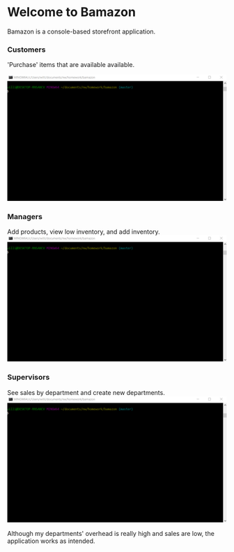 # Welcome to Bamazon
Bamazon is a console-based storefront application. 

### Customers
'Purchase' items that are available available. 

![Customer CLI](customer.gif)

### Managers 
Add products, view low inventory, and add inventory. 
![Manager CLI](manager.gif)

### Supervisors 
See sales by department and create new departments.
![Supervisor CLI](supervisor.gif)

Although my departments' overhead is really high and sales are low, the application works as intended. 